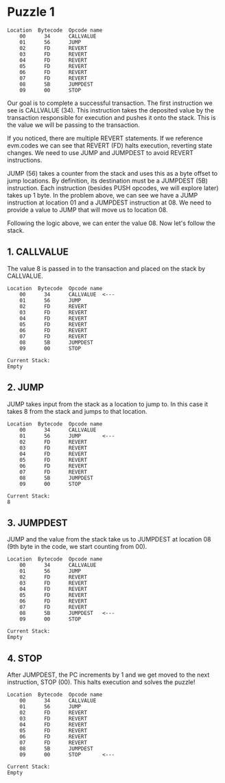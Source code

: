 # Puzzle 1

    Location  Bytecode  Opcode name    
        00      34      CALLVALUE
        01      56      JUMP
        02      FD      REVERT
        03      FD      REVERT
        04      FD      REVERT
        05      FD      REVERT
        06      FD      REVERT
        07      FD      REVERT
        08      5B      JUMPDEST
        09      00      STOP

Our goal is to complete a successful transaction.  The first instruction we see is CALLVALUE (34).  This instruction takes the deposited value by the transaction responsible for execution and pushes it onto the stack. This is the value we will be passing to the transaction.

If you noticed, there are multiple REVERT statements.  If we reference evm.codes we can see that REVERT (FD) halts execution, reverting state changes.  We need to use JUMP and JUMPDEST to avoid REVERT instructions.  

JUMP (56) takes a counter from the stack and uses this as a byte offset to jump locations. By definition, its destination must be a JUMPDEST (5B) instruction.  Each instruction (besides PUSH opcodes, we will explore later) takes up 1 byte.  In the problem above, we can see we have a JUMP instruction at location 01 and a JUMPDEST instruction at 08. We need to provide a value to JUMP that will move us to location 08.

Following the logic above, we can enter the value 08. Now let's follow the stack.

## 1. CALLVALUE

The value 8 is passed in to the transaction and placed on the stack by CALLVALUE.

    Location  Bytecode  Opcode name    
        00      34      CALLVALUE  <---
        01      56      JUMP
        02      FD      REVERT
        03      FD      REVERT
        04      FD      REVERT
        05      FD      REVERT
        06      FD      REVERT
        07      FD      REVERT
        08      5B      JUMPDEST
        09      00      STOP

    Current Stack:
    Empty

## 2. JUMP

JUMP takes input from the stack as a location to jump to. In this case it takes 8 from the stack and jumps to that location.

    Location  Bytecode  Opcode name    
        00      34      CALLVALUE  
        01      56      JUMP       <---
        02      FD      REVERT
        03      FD      REVERT
        04      FD      REVERT
        05      FD      REVERT
        06      FD      REVERT
        07      FD      REVERT
        08      5B      JUMPDEST
        09      00      STOP

    Current Stack:
    8

## 3. JUMPDEST

JUMP and the value from the stack take us to JUMPDEST at location 08 (9th byte in the code, we start counting from 00).

    Location  Bytecode  Opcode name    
        00      34      CALLVALUE  
        01      56      JUMP      
        02      FD      REVERT
        03      FD      REVERT
        04      FD      REVERT
        05      FD      REVERT
        06      FD      REVERT
        07      FD      REVERT
        08      5B      JUMPDEST   <---
        09      00      STOP

    Current Stack:
    Empty

## 4. STOP

After JUMPDEST, the PC increments by 1 and we get moved to the next instruction, STOP (00).  This halts execution and solves the puzzle!

    Location  Bytecode  Opcode name    
        00      34      CALLVALUE  
        01      56      JUMP      
        02      FD      REVERT
        03      FD      REVERT
        04      FD      REVERT
        05      FD      REVERT
        06      FD      REVERT
        07      FD      REVERT
        08      5B      JUMPDEST
        09      00      STOP       <---

    Current Stack:
    Empty
